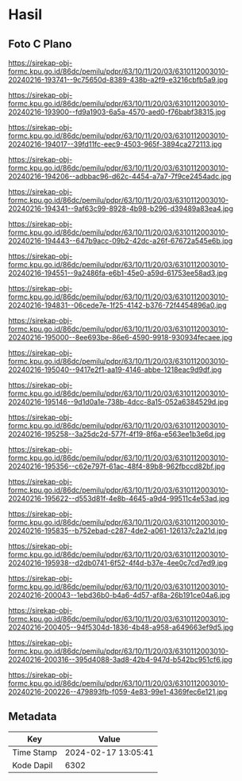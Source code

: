 # Hasil

## Foto C Plano

https://sirekap-obj-formc.kpu.go.id/86dc/pemilu/pdpr/63/10/11/20/03/6310112003010-20240216-193741--9c75650d-8389-438b-a2f9-e3216cbfb5a9.jpg

https://sirekap-obj-formc.kpu.go.id/86dc/pemilu/pdpr/63/10/11/20/03/6310112003010-20240216-193900--fd9a1903-6a5a-4570-aed0-f76babf38315.jpg

https://sirekap-obj-formc.kpu.go.id/86dc/pemilu/pdpr/63/10/11/20/03/6310112003010-20240216-194017--39fd11fc-eec9-4503-965f-3894ca272113.jpg

https://sirekap-obj-formc.kpu.go.id/86dc/pemilu/pdpr/63/10/11/20/03/6310112003010-20240216-194206--adbbac96-d62c-4454-a7a7-7f9ce2454adc.jpg

https://sirekap-obj-formc.kpu.go.id/86dc/pemilu/pdpr/63/10/11/20/03/6310112003010-20240216-194341--9af63c99-8928-4b98-b296-d39489a83ea4.jpg

https://sirekap-obj-formc.kpu.go.id/86dc/pemilu/pdpr/63/10/11/20/03/6310112003010-20240216-194443--647b9acc-09b2-42dc-a26f-67672a545e6b.jpg

https://sirekap-obj-formc.kpu.go.id/86dc/pemilu/pdpr/63/10/11/20/03/6310112003010-20240216-194551--9a2486fa-e6b1-45e0-a59d-61753ee58ad3.jpg

https://sirekap-obj-formc.kpu.go.id/86dc/pemilu/pdpr/63/10/11/20/03/6310112003010-20240216-194831--06cede7e-1f25-4142-b376-72f4454896a0.jpg

https://sirekap-obj-formc.kpu.go.id/86dc/pemilu/pdpr/63/10/11/20/03/6310112003010-20240216-195000--8ee693be-86e6-4590-9918-930934fecaee.jpg

https://sirekap-obj-formc.kpu.go.id/86dc/pemilu/pdpr/63/10/11/20/03/6310112003010-20240216-195040--9417e2f1-aa19-4146-abbe-1218eac9d9df.jpg

https://sirekap-obj-formc.kpu.go.id/86dc/pemilu/pdpr/63/10/11/20/03/6310112003010-20240216-195146--9d1d0a1e-738b-4dcc-8a15-052a6384529d.jpg

https://sirekap-obj-formc.kpu.go.id/86dc/pemilu/pdpr/63/10/11/20/03/6310112003010-20240216-195258--3a25dc2d-577f-4f19-8f6a-e563ee1b3e6d.jpg

https://sirekap-obj-formc.kpu.go.id/86dc/pemilu/pdpr/63/10/11/20/03/6310112003010-20240216-195356--c62e797f-61ac-48f4-89b8-962fbccd82bf.jpg

https://sirekap-obj-formc.kpu.go.id/86dc/pemilu/pdpr/63/10/11/20/03/6310112003010-20240216-195622--d553d81f-4e8b-4645-a9d4-99511c4e53ad.jpg

https://sirekap-obj-formc.kpu.go.id/86dc/pemilu/pdpr/63/10/11/20/03/6310112003010-20240216-195835--b752ebad-c287-4de2-a061-126137c2a21d.jpg

https://sirekap-obj-formc.kpu.go.id/86dc/pemilu/pdpr/63/10/11/20/03/6310112003010-20240216-195938--d2db0741-6f52-4f4d-b37e-4ee0c7cd7ed9.jpg

https://sirekap-obj-formc.kpu.go.id/86dc/pemilu/pdpr/63/10/11/20/03/6310112003010-20240216-200043--1ebd36b0-b4a6-4d57-af8a-26b191ce04a6.jpg

https://sirekap-obj-formc.kpu.go.id/86dc/pemilu/pdpr/63/10/11/20/03/6310112003010-20240216-200405--94f5304d-1836-4b48-a958-a649663ef9d5.jpg

https://sirekap-obj-formc.kpu.go.id/86dc/pemilu/pdpr/63/10/11/20/03/6310112003010-20240216-200316--395d4088-3ad8-42b4-947d-b542bc951cf6.jpg

https://sirekap-obj-formc.kpu.go.id/86dc/pemilu/pdpr/63/10/11/20/03/6310112003010-20240216-200226--479893fb-f059-4e83-99e1-4369fec6e121.jpg


## Metadata

| Key        | Value               |
| ---------- | ------------------- |
| Time Stamp | 2024-02-17 13:05:41 |
| Kode Dapil | 6302                |



